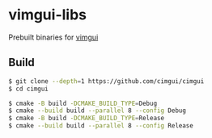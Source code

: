# vimgui-libs

Prebuilt binaries for [vimgui](https://github.com/funatsufumiya/vimgui)

## Build

```bash
$ git clone --depth=1 https://github.com/cimgui/cimgui
$ cd cimgui

$ cmake -B build -DCMAKE_BUILD_TYPE=Debug
$ cmake --build build --parallel 8 --config Debug
$ cmake -B build -DCMAKE_BUILD_TYPE=Release
$ cmake --build build --parallel 8 --config Release

```
